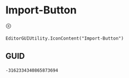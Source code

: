 # Import-Button
![](/img/Import-Button.png)

``` CSharp
EditorGUIUtility.IconContent("Import-Button")
```
## GUID
```
-3162334340865873694
```
